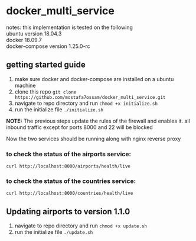 # docker_multi_service
notes:
this implementation is tested on the following\
ubuntu version 18.04.3\
docker 18.09.7\
docker-compose version 1.25.0-rc

## getting started guide

1. make sure docker and docker-compose are installed on a ubuntu machine
2. clone this repo `git clone https://github.com/mostafa7ossam/docker_multi_service.git`
3. navigate to repo directory and run `chmod +x initialize.sh`
4. run the initialize file  `./initialize.sh`

**NOTE:**
The previous steps update the rules of the firewall and enables it. all inbound traffic except for ports 8000 and 22 will be blocked

Now the two services should be running along with nginx reverse proxy

### to check the status of the airports service:
  `curl http://localhost:8000/airports/health/live`

### to check the status of the countries service:
  `curl http://localhost:8000/countries/health/live`

## Updating airports to version 1.1.0
1. navigate to repo directory and run `chmod +x update.sh`
2. run the initialize file  `./update.sh`
